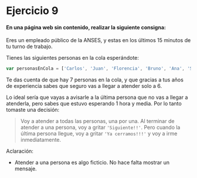 # Ejercicio 9

#### En una página web sin contenido, realizar la siguiente consigna:

Eres un empleado público de la ANSES, y estas en los últimos 15 minutos de tu turno de trabajo.

Tienes las siguientes personas en la cola esperándote:

```js
var personasEnCola = ['Carlos', 'Juan', 'Florencia', 'Bruno', 'Ana', 'Sebastian', 'Marcelo'];
```

Te das cuenta de que hay 7 personas en la cola, y que gracias a tus años de experiencia sabes que seguro vas a llegar a atender solo a 6.

Lo ideal sería que vayas a avisarle a la última persona que no vas a llegar a atenderla, pero sabes que estuvo esperando 1 hora y media. Por lo tanto tomaste una decisión:

> Voy a atender a todas las personas, una por una. Al terminar de atender a una persona, voy a gritar ``'Siguiente!!'``. Pero cuando la última persona llegue, voy a gritar ``'Ya cerramos!!!'`` y voy a irme inmediatamente.

Aclaración:

- Atender a una persona es algo ficticio. No hace falta mostrar un mensaje.